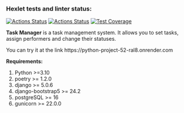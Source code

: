 ### Hexlet tests and linter status:
[![Actions Status](https://github.com/Andrey-Barinov/python-project-52/actions/workflows/hexlet-check.yml/badge.svg)](https://github.com/Andrey-Barinov/python-project-52/actions)
[![Actions Status](https://github.com/Andrey-Barinov/python-project-52/actions/workflows/pyci.yml/badge.svg)](https://github.com/Andrey-Barinov/python-project-52/actions)
[![Test Coverage](https://api.codeclimate.com/v1/badges/6e2bb5f8fb76dabc8a4d/test_coverage)](https://codeclimate.com/github/Andrey-Barinov/python-project-52/test_coverage)

<b>Task Manager</b> is a task management system. It allows you to set tasks, assign performers and change their statuses.
<p>You can try it at the link https://python-project-52-ral8.onrender.com</p>

<b>Requirements:</b>
1. Python >=3.10
2. poetry >= 1.2.0
3. django >= 5.0.6
4. django-bootstrap5 >= 24.2
5. postgreSQL >= 16
6. gunicorn >= 22.0.0
